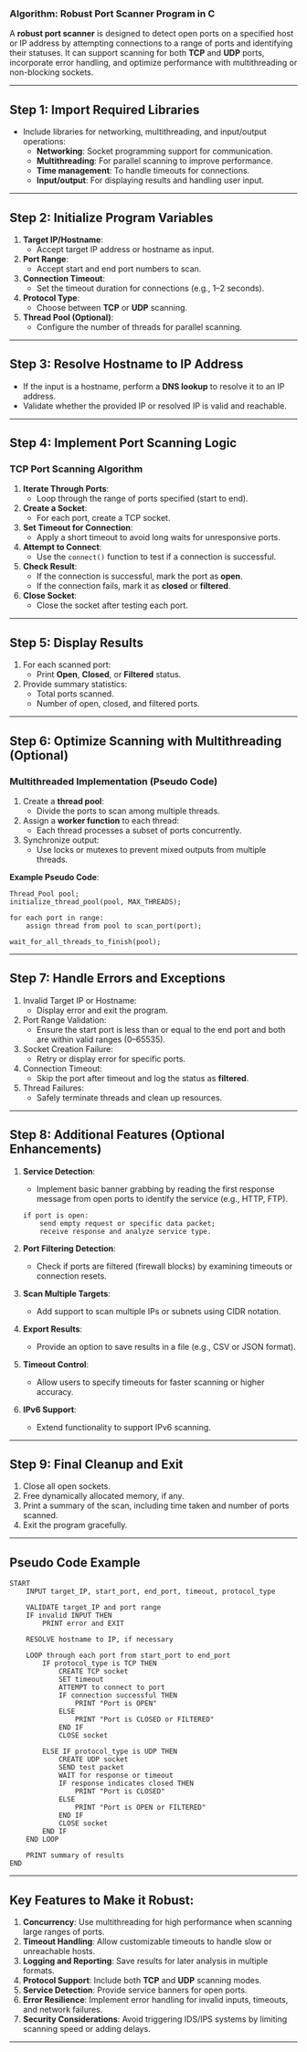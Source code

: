 ### **Algorithm: Robust Port Scanner Program in C**

A **robust port scanner** is designed to detect open ports on a specified host or IP address by attempting connections to a range of ports and identifying their statuses. It can support scanning for both **TCP** and **UDP** ports, incorporate error handling, and optimize performance with multithreading or non-blocking sockets.

---

## **Step 1: Import Required Libraries**

- Include libraries for networking, multithreading, and input/output operations:
  - **Networking**: Socket programming support for communication.
  - **Multithreading**: For parallel scanning to improve performance.
  - **Time management**: To handle timeouts for connections.
  - **Input/output**: For displaying results and handling user input.

---

## **Step 2: Initialize Program Variables**

1. **Target IP/Hostname**:
   - Accept target IP address or hostname as input.
2. **Port Range**:
   - Accept start and end port numbers to scan.
3. **Connection Timeout**:
   - Set the timeout duration for connections (e.g., 1–2 seconds).
4. **Protocol Type**:
   - Choose between **TCP** or **UDP** scanning.
5. **Thread Pool (Optional)**:
   - Configure the number of threads for parallel scanning.

---

## **Step 3: Resolve Hostname to IP Address**

- If the input is a hostname, perform a **DNS lookup** to resolve it to an IP address.
- Validate whether the provided IP or resolved IP is valid and reachable.

---

## **Step 4: Implement Port Scanning Logic**

### **TCP Port Scanning Algorithm**

1. **Iterate Through Ports**:
   - Loop through the range of ports specified (start to end).
2. **Create a Socket**:
   - For each port, create a TCP socket.
3. **Set Timeout for Connection**:
   - Apply a short timeout to avoid long waits for unresponsive ports.
4. **Attempt to Connect**:
   - Use the `connect()` function to test if a connection is successful.
5. **Check Result**:
   - If the connection is successful, mark the port as **open**.
   - If the connection fails, mark it as **closed** or **filtered**.
6. **Close Socket**:
   - Close the socket after testing each port.

---

## **Step 5: Display Results**

1. For each scanned port:
   - Print **Open**, **Closed**, or **Filtered** status.
2. Provide summary statistics:
   - Total ports scanned.
   - Number of open, closed, and filtered ports.

---

## **Step 6: Optimize Scanning with Multithreading (Optional)**

### **Multithreaded Implementation (Pseudo Code)**

1. Create a **thread pool**:
   - Divide the ports to scan among multiple threads.
2. Assign a **worker function** to each thread:
   - Each thread processes a subset of ports concurrently.
3. Synchronize output:
   - Use locks or mutexes to prevent mixed outputs from multiple threads.

**Example Pseudo Code**:

```
Thread_Pool pool;
initialize_thread_pool(pool, MAX_THREADS);

for each port in range:
    assign thread from pool to scan_port(port);

wait_for_all_threads_to_finish(pool);
```

---

## **Step 7: Handle Errors and Exceptions**

1. Invalid Target IP or Hostname:
   - Display error and exit the program.
2. Port Range Validation:
   - Ensure the start port is less than or equal to the end port and both are within valid ranges (0–65535).
3. Socket Creation Failure:
   - Retry or display error for specific ports.
4. Connection Timeout:
   - Skip the port after timeout and log the status as **filtered**.
5. Thread Failures:
   - Safely terminate threads and clean up resources.

---

## **Step 8: Additional Features (Optional Enhancements)**

1. **Service Detection**:

   - Implement basic banner grabbing by reading the first response message from open ports to identify the service (e.g., HTTP, FTP).

   ```
   if port is open:
       send empty request or specific data packet;
       receive response and analyze service type.
   ```

2. **Port Filtering Detection**:

   - Check if ports are filtered (firewall blocks) by examining timeouts or connection resets.

3. **Scan Multiple Targets**:

   - Add support to scan multiple IPs or subnets using CIDR notation.

4. **Export Results**:

   - Provide an option to save results in a file (e.g., CSV or JSON format).

5. **Timeout Control**:

   - Allow users to specify timeouts for faster scanning or higher accuracy.

6. **IPv6 Support**:
   - Extend functionality to support IPv6 scanning.

---

## **Step 9: Final Cleanup and Exit**

1. Close all open sockets.
2. Free dynamically allocated memory, if any.
3. Print a summary of the scan, including time taken and number of ports scanned.
4. Exit the program gracefully.

---

## **Pseudo Code Example**

```
START
    INPUT target_IP, start_port, end_port, timeout, protocol_type

    VALIDATE target_IP and port range
    IF invalid INPUT THEN
        PRINT error and EXIT

    RESOLVE hostname to IP, if necessary

    LOOP through each port from start_port to end_port
        IF protocol_type is TCP THEN
            CREATE TCP socket
            SET timeout
            ATTEMPT to connect to port
            IF connection successful THEN
                PRINT "Port is OPEN"
            ELSE
                PRINT "Port is CLOSED or FILTERED"
            END IF
            CLOSE socket

        ELSE IF protocol_type is UDP THEN
            CREATE UDP socket
            SEND test packet
            WAIT for response or timeout
            IF response indicates closed THEN
                PRINT "Port is CLOSED"
            ELSE
                PRINT "Port is OPEN or FILTERED"
            END IF
            CLOSE socket
        END IF
    END LOOP

    PRINT summary of results
END
```

---

## **Key Features to Make it Robust:**

1. **Concurrency**: Use multithreading for high performance when scanning large ranges of ports.
2. **Timeout Handling**: Allow customizable timeouts to handle slow or unreachable hosts.
3. **Logging and Reporting**: Save results for later analysis in multiple formats.
4. **Protocol Support**: Include both **TCP** and **UDP** scanning modes.
5. **Service Detection**: Provide service banners for open ports.
6. **Error Resilience**: Implement error handling for invalid inputs, timeouts, and network failures.
7. **Security Considerations**: Avoid triggering IDS/IPS systems by limiting scanning speed or adding delays.

---
